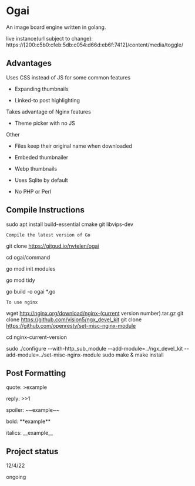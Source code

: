 # Ogai

An image board engine written in golang. 

live instance(url subject to change):
https://[200:c5b0:cfeb:5db:c054:d66d:eb6f:7412]/content/media/toggle/

## Advantages

Uses CSS instead of JS for some common features

- Expanding thumbnails

- Linked-to post highlighting 

Takes advantage of Nginx features

- Theme picker with no JS

Other

- Files keep their original name when downloaded 

- Embeded thumbnailer

- Webp thumbnails 

- Uses Sqlite by default 

- No PHP or Perl

## Compile Instructions
sudo apt install build-essential cmake git libvips-dev

`Compile the latest version of Go`

git clone https://gitgud.io/nvtelen/ogai

cd ogai/command

go mod init modules

go mod tidy 

go build -o ogai *.go

`To use nginx`

wget http://nginx.org/download/nginx-(current version number).tar.gz
git clone https://github.com/vision5/ngx_devel_kit
git clone https://github.com/openresty/set-misc-nginx-module

cd nginx-current-version

sudo ./configure --with-http_sub_module --add-module=../ngx_devel_kit --add-module=../set-misc-nginx-module
sudo make & make install 

## Post Formatting
quote: >example

reply: >>1

spoiler: \~\~example\~\~

bold: \*\*example\*\*

italics: \_\_example\_\_

## Project status
12/4/22

ongoing
